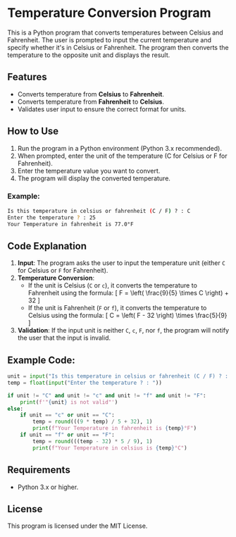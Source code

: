 
# Temperature Conversion Program

This is a Python program that converts temperatures between Celsius and Fahrenheit. The user is prompted to input the current temperature and specify whether it's in Celsius or Fahrenheit. The program then converts the temperature to the opposite unit and displays the result.

## Features
- Converts temperature from **Celsius** to **Fahrenheit**.
- Converts temperature from **Fahrenheit** to **Celsius**.
- Validates user input to ensure the correct format for units.

## How to Use
1. Run the program in a Python environment (Python 3.x recommended).
2. When prompted, enter the unit of the temperature (C for Celsius or F for Fahrenheit).
3. Enter the temperature value you want to convert.
4. The program will display the converted temperature.

### Example:

```bash
Is this temperature in celsius or fahrenheit (C / F) ? : C
Enter the temperature ? : 25
Your Temperature in fahrenheit is 77.0°F
```

## Code Explanation
1. **Input**: The program asks the user to input the temperature unit (either `C` for Celsius or `F` for Fahrenheit).
2. **Temperature Conversion**:
   - If the unit is Celsius (`C` or `c`), it converts the temperature to Fahrenheit using the formula:
     \[
     F = \left( \frac{9}{5} \times C \right) + 32
     \]
   - If the unit is Fahrenheit (`F` or `f`), it converts the temperature to Celsius using the formula:
     \[
     C = \left( F - 32 \right) \times \frac{5}{9}
     \]
3. **Validation**: If the input unit is neither `C`, `c`, `F`, nor `f`, the program will notify the user that the input is invalid.

## Example Code:

```python
unit = input("Is this temperature in celsius or fahrenheit (C / F) ? : ")
temp = float(input("Enter the temperature ? : "))

if unit != "C" and unit != "c" and unit != "f" and unit != "F":
    print(f'"{unit} is not valid"')
else:
    if unit == "c" or unit == "C":
        temp = round(((9 * temp) / 5 + 32), 1)
        print(f"Your Temperature in fahrenheit is {temp}°F")
    if unit == "f" or unit == "F":
        temp = round(((temp - 32) * 5 / 9), 1)
        print(f"Your Temperature in celsius is {temp}°C")
```

## Requirements
- Python 3.x or higher.

## License
This program is licensed under the MIT License.
